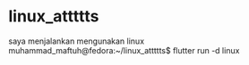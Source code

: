 # linux_attttts

saya menjalankan mengunakan linux
muhammad_maftuh@fedora:~/linux_attttts$ flutter run -d linux 
